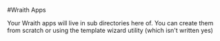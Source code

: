 #Wraith Apps

Your Wraith apps will live in sub directories here of.  You can create them from scratch or using the template wizard 
utility (which isn't written yes)


